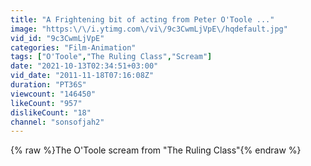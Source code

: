 ```yaml
---
title: "A Frightening bit of acting from Peter O'Toole ..."
image: "https:\/\/i.ytimg.com\/vi\/9c3CwmLjVpE\/hqdefault.jpg"
vid_id: "9c3CwmLjVpE"
categories: "Film-Animation"
tags: ["O'Toole","The Ruling Class","Scream"]
date: "2021-10-13T02:34:51+03:00"
vid_date: "2011-11-18T07:16:08Z"
duration: "PT36S"
viewcount: "146450"
likeCount: "957"
dislikeCount: "18"
channel: "sonsofjah2"
---
```

{% raw %}The O'Toole scream from &quot;The Ruling Class&quot;{% endraw %}
